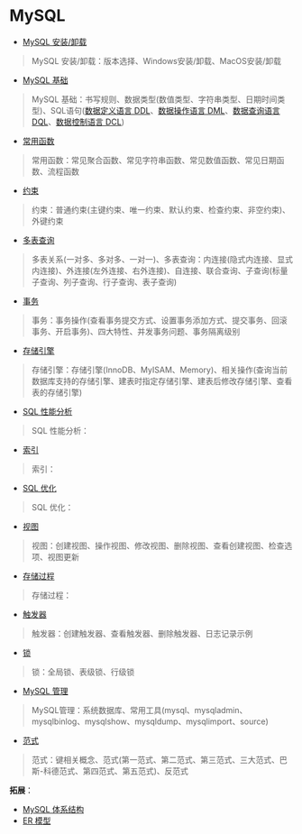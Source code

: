 # MySQL

- [MySQL 安装/卸载](InstallUninstall/README.md)

> MySQL 安装/卸载：版本选择、Windows安装/卸载、MacOS安装/卸载

- [MySQL 基础](Basis/README.md)

> MySQL 基础：书写规则、数据类型(数值类型、字符串类型、日期时间类型)、SQL语句([数据定义语言 DDL](Basis/Statement/DDL.md)、[数据操作语言 DML](Basis/Statement/DML.md)、[数据查询语言 DQL](Basis/Statement/DQL.md)、[数据控制语言 DCL](Basis/Statement/DCL.md))

- [常用函数](Common_Function/README.md)

> 常用函数：常见聚合函数、常见字符串函数、常见数值函数、常见日期函数、流程函数

- [约束](Constraint/README.md)

> 约束：普通约束(主键约束、唯一约束、默认约束、检查约束、非空约束)、外键约束

- [多表查询](Multi-table_Query/README.md)

> 多表关系(一对多、多对多、一对一)、多表查询：内连接(隐式内连接、显式内连接)、外连接(左外连接、右外连接)、自连接、联合查询、子查询(标量子查询、列子查询、行子查询、表子查询)

- [事务](Transaction/README.md)

> 事务：事务操作(查看事务提交方式、设置事务添加方式、提交事务、回滚事务、开启事务)、四大特性、并发事务问题、事务隔离级别

- [存储引擎](StorageEngine/README.md)

> 存储引擎：存储引擎(InnoDB、MyISAM、Memory)、相关操作(查询当前数据库支持的存储引擎、建表时指定存储引擎、建表后修改存储引擎、查看表的存储引擎)

- [SQL 性能分析](Analysis/README.md)

> SQL 性能分析：

- [索引](Index/README.md)

> 索引：

- [SQL 优化](Optimize/README.md)

> SQL 优化：

- [视图](View/README.md)

> 视图：创建视图、操作视图、修改视图、删除视图、查看创建视图、检查选项、视图更新

- [存储过程](Procedure/README.md)

> 存储过程：

- [触发器](Trigger/README.md)

> 触发器：创建触发器、查看触发器、删除触发器、日志记录示例

- [锁](Lock/README.md)

> 锁：全局锁、表级锁、行级锁

- [MySQL 管理](Manage/README.md)

> MySQL管理：系统数据库、常用工具(mysql、mysqladmin、mysqlbinlog、mysqlshow、mysqldump、mysqlimport、source)

- [范式](NF/README.md)

> 范式：键相关概念、范式(第一范式、第二范式、第三范式、三大范式、巴斯-科德范式、第四范式、第五范式)、反范式

**拓展**：

- [MySQL 体系结构](Architecture/README.md)
- [ER 模型](ER/README.md)
